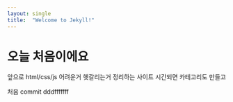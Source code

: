 ```yaml
---
layout: single
title:  "Welcome to Jekyll!"
---
```


# 오늘 처음이에요

앞으로 html/css/js 어려운거 헷갈리는거 정리하는 사이트
시간되면 카테고리도 만들고 

처음 commit dddfffffff
